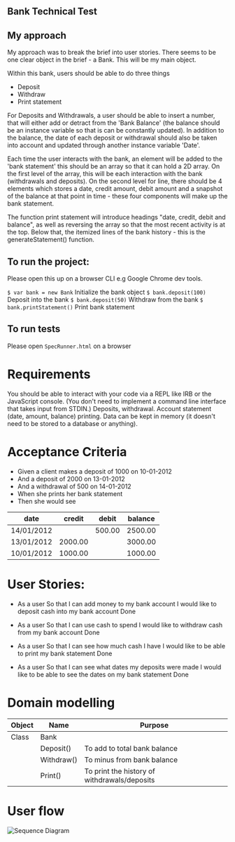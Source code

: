 ## Bank Technical Test

## My approach ## 

My approach was to break the brief into user stories. There seems to be one clear object in the brief - a Bank. This will be my main object. 

Within this bank, users should be able to do three things 
- Deposit 
- Withdraw
- Print statement

For Deposits and Withdrawals, a user should be able to insert a number, that will either add or detract from the 'Bank Balance' (the balance should be an instance variable so that is can be constantly updated). In addition to the balance, the date of each deposit or withdrawal should also be taken into account and updated through another instance variable 'Date'.

Each time the user interacts with the bank, an element will be added to the 'bank statement' this should be an array so that it can hold a 2D array. On the first level of the array, this will be each interaction with the bank (withdrawals and deposits). On the second level for line, there should be 4 elements which stores a date, credit amount, debit amount and a snapshot of the balance at that point in time - these four components will make up the bank statement.

The function print statement will introduce headings "date, credit, debit and balance", as well as reversing the array so that the most recent activity is at the top. Below that, the itemized lines of the bank history - this is the generateStatement() function. 


## To run the project: ##

Please open this up on a browser CLI e.g Google Chrome dev tools.

`$ var bank = new Bank` Initialize the bank object 
`$ bank.deposit(100)`  Deposit into the bank
`$ bank.deposit(50)` Withdraw from the bank
`$ bank.printStatement()` Print bank statement

## To run tests ##
Please open `SpecRunner.html` on a browser


# Requirements #
You should be able to interact with your code via a REPL like IRB or the JavaScript console. (You don't need to implement a command line interface that takes input from STDIN.)
Deposits, withdrawal.
Account statement (date, amount, balance) printing.
Data can be kept in memory (it doesn't need to be stored to a database or anything).

# Acceptance Criteria #
- Given a client makes a deposit of 1000 on 10-01-2012
- And a deposit of 2000 on 13-01-2012
- And a withdrawal of 500 on 14-01-2012
- When she prints her bank statement
- Then she would see

date       |  credit |  debit | balance
|   ---    |    ---  |  ---   |   ---   |
14/01/2012 |         | 500.00 | 2500.00
13/01/2012 | 2000.00 |        | 3000.00
10/01/2012 | 1000.00 |        | 1000.00


# User Stories: #

- As a user
So that I can add money to my bank account
I would like to deposit cash into my bank account 
Done

- As a user
So that I can use cash to spend
I would like to withdraw cash from my bank account
Done

- As a user
So that I can see how much cash I have
I would like to be able to print my bank statement
Done

- As a user
So that I can see what dates my deposits were made
I would like to be able to see the dates on my bank statement
Done

# Domain modelling #

|  Object    |   Name    | Purpose |
|   ---      |    ---    |   ---   |
| Class      | Bank      |         | 
|            | Deposit() | To add to total bank balance |
|            | Withdraw()| To minus from bank balance  |
|            | Print()   | To print the history of withdrawals/deposits |

# User flow #

![Sequence Diagram](./src/images/sequence.diagram.png)